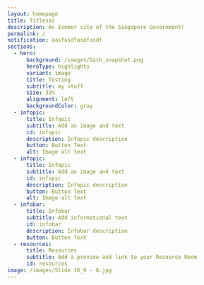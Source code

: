 ```yaml
---
layout: homepage
title: Titlesas
description: An Isomer site of the Singapore Government!
permalink: /
notification: aasfasdfasdfasdf
sections:
  - hero:
      background: /images/Dash_snapshot.png
      heroType: highlights
      variant: image
      title: Testing
      subtitle: my stuff
      size: 33%
      alignment: left
      backgroundColor: gray
  - infopic:
      title: Infopic
      subtitle: Add an image and text
      id: infopic
      description: Infopic description
      button: Button Text
      alt: Image alt text
  - infopic:
      title: Infopic
      subtitle: Add an image and text
      id: infopic
      description: Infopic description
      button: Button Text
      alt: Image alt text
  - infobar:
      title: Infobar
      subtitle: Add informational text
      id: infobar
      description: Infobar description
      button: Button Text
  - resources:
      title: Resources
      subtitle: Add a preview and link to your Resource Room
      id: resources
image: /images/Slide 16_9 - 6.jpg
---
```

